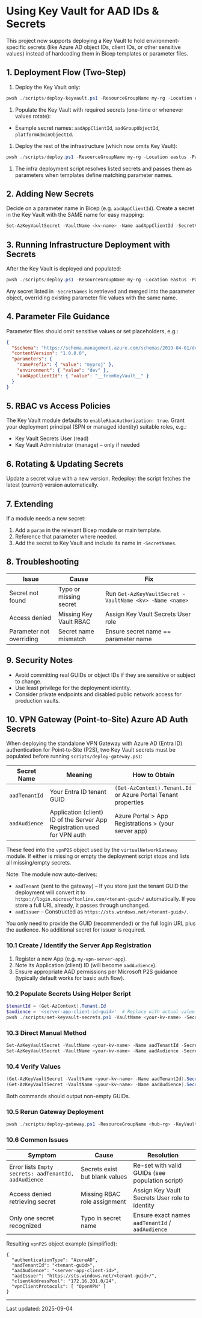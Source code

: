 # Using Key Vault for AAD IDs & Secrets

This project now supports deploying a Key Vault to hold environment-specific secrets (like Azure AD object IDs, client IDs, or other sensitive values) instead of hardcoding them in Bicep templates or parameter files.

## 1. Deployment Flow (Two-Step)

1. Deploy the Key Vault only:

```powershell
pwsh ./scripts/deploy-keyvault.ps1 -ResourceGroupName my-rg -Location eastus -ParameterFile ./parameters/keyvault.dev.parameters.json
```

1. Populate the Key Vault with required secrets (one-time or whenever values rotate):

- Example secret names: `aadAppClientId`, `aadGroupObjectId`, `platformAdminObjectId`.

1. Deploy the rest of the infrastructure (which now omits Key Vault):

```powershell
pwsh ./scripts/deploy.ps1 -ResourceGroupName my-rg -Location eastus -ParameterFile ./parameters/dev.parameters.json -KeyVaultName myproj-dev-kv -SecretNames aadAppClientId,platformAdminObjectId
```

1. The infra deployment script resolves listed secrets and passes them as parameters when templates define matching parameter names.

## 2. Adding New Secrets
Decide on a parameter name in Bicep (e.g. `aadAppClientId`). Create a secret in the Key Vault with the SAME name for easy mapping:
```powershell
Set-AzKeyVaultSecret -VaultName <kv-name> -Name aadAppClientId -SecretValue (ConvertTo-SecureString '<guid>' -AsPlainText -Force)
```

## 3. Running Infrastructure Deployment with Secrets
After the Key Vault is deployed and populated:
```powershell
pwsh ./scripts/deploy.ps1 -ResourceGroupName my-rg -Location eastus -ParameterFile ./parameters/dev.parameters.json -KeyVaultName myproj-dev-kv -SecretNames aadAppClientId,platformAdminObjectId -ShowResolvedParameters
```
Any secret listed in `-SecretNames` is retrieved and merged into the parameter object, overriding existing parameter file values with the same name.

## 4. Parameter File Guidance
Parameter files should omit sensitive values or set placeholders, e.g.:
```json
{
  "$schema": "https://schema.management.azure.com/schemas/2019-04-01/deploymentParameters.json#",
  "contentVersion": "1.0.0.0",
  "parameters": {
    "namePrefix": { "value": "myproj" },
    "environment": { "value": "dev" },
    "aadAppClientId": { "value": "__fromKeyVault__" }
  }
}
```

## 5. RBAC vs Access Policies
The Key Vault module defaults to `enableRbacAuthorization: true`. Grant your deployment principal (SPN or managed identity) suitable roles, e.g.:
- Key Vault Secrets User (read)
- Key Vault Administrator (manage) – only if needed

## 6. Rotating & Updating Secrets
Update a secret value with a new version. Redeploy: the script fetches the latest (current) version automatically.

## 7. Extending
If a module needs a new secret:

1. Add a `param` in the relevant Bicep module or main template.
1. Reference that parameter where needed.
1. Add the secret to Key Vault and include its name in `-SecretNames`.

## 8. Troubleshooting

| Issue | Cause | Fix |
|-------|-------|-----|
| Secret not found | Typo or missing secret | Run `Get-AzKeyVaultSecret -VaultName <kv> -Name <name>` |
| Access denied | Missing Key Vault RBAC | Assign Key Vault Secrets User role |
| Parameter not overriding | Secret name mismatch | Ensure secret name == parameter name |

## 9. Security Notes

- Avoid committing real GUIDs or object IDs if they are sensitive or subject to change.
- Use least privilege for the deployment identity.
- Consider private endpoints and disabled public network access for production vaults.

## 10. VPN Gateway (Point-to-Site) Azure AD Auth Secrets

When deploying the standalone VPN Gateway with Azure AD (Entra ID) authentication for Point‑to‑Site (P2S), two Key Vault secrets must be populated before running `scripts/deploy-gateway.ps1`:

| Secret Name | Meaning | How to Obtain |
|-------------|---------|---------------|
| `aadTenantId` | Your Entra ID tenant GUID | `(Get-AzContext).Tenant.Id` or Azure Portal Tenant properties |
| `aadAudience` | Application (client) ID of the Server App Registration used for VPN auth | Azure Portal > App Registrations > (your server app) |

These feed into the `vpnP2S` object used by the `virtualNetworkGateway` module. If either is missing or empty the deployment script stops and lists all missing/empty secrets.

Note: The module now auto-derives:

- `aadTenant` (sent to the gateway) – If you store just the tenant GUID the deployment will convert it to `https://login.microsoftonline.com/<tenant-guid>/` automatically. If you store a full URL already, it passes through unchanged.
- `aadIssuer` – Constructed as `https://sts.windows.net/<tenant-guid>/`.

You only need to provide the GUID (recommended) or the full login URL plus the audience. No additional secret for issuer is required.

### 10.1 Create / Identify the Server App Registration

1. Register a new App (e.g. `my-vpn-server-app`).
2. Note its Application (client) ID (will become `aadAudience`).
3. Ensure appropriate AAD permissions per Microsoft P2S guidance (typically default works for basic auth flow).

### 10.2 Populate Secrets Using Helper Script

```powershell
$tenantId = (Get-AzContext).Tenant.Id
$audience = '<server-app-client-id-guid>'  # Replace with actual value
pwsh ./scripts/set-keyvault-secrets.ps1 -VaultName <your-kv-name> -Secrets @{ aadTenantId = $tenantId; aadAudience = $audience }
```

### 10.3 Direct Manual Method

```powershell
Set-AzKeyVaultSecret -VaultName <your-kv-name> -Name aadTenantId -SecretValue (ConvertTo-SecureString $tenantId -AsPlainText -Force)
Set-AzKeyVaultSecret -VaultName <your-kv-name> -Name aadAudience -SecretValue (ConvertTo-SecureString $audience -AsPlainText -Force)
```

### 10.4 Verify Values

```powershell
(Get-AzKeyVaultSecret -VaultName <your-kv-name> -Name aadTenantId).SecretValueText
(Get-AzKeyVaultSecret -VaultName <your-kv-name> -Name aadAudience).SecretValueText
```

Both commands should output non-empty GUIDs.

### 10.5 Rerun Gateway Deployment

```powershell
pwsh ./scripts/deploy-gateway.ps1 -ResourceGroupName <hub-rg> -KeyVaultName <your-kv-name> -Verbose
```

### 10.6 Common Issues

| Symptom | Cause | Resolution |
|---------|-------|-----------|
| Error lists `Empty secrets: aadTenantId, aadAudience` | Secrets exist but blank values | Re-set with valid GUIDs (see population script) |
| Access denied retrieving secret | Missing RBAC role assignment | Assign Key Vault Secrets User role to identity |
| Only one secret recognized | Typo in secret name | Ensure exact names `aadTenantId` / `aadAudience` |

Resulting `vpnP2S` object example (simplified):

```jsonc
{
  "authenticationType": "AzureAD",
  "aadTenantId": "<tenant-guid>",
  "aadAudience": "<server-app-client-id>",
  "aadIssuer": "https://sts.windows.net/<tenant-guid>/",
  "clientAddressPool": "172.16.201.0/24",
  "vpnClientProtocols": [ "OpenVPN" ]
}
```

---
Last updated: 2025-09-04

